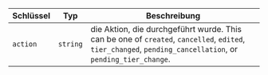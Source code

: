 | Schlüssel | Typ      | Beschreibung                                                                                                                                               |
| --------- | -------- | ---------------------------------------------------------------------------------------------------------------------------------------------------------- |
| `action`  | `string` | die Aktion, die durchgeführt wurde. This can be one of `created`, `cancelled`, `edited`, `tier_changed`, `pending_cancellation`, or `pending_tier_change`. |